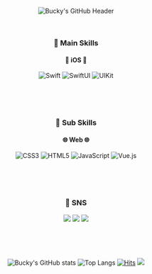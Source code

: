 <div align="center">
  
![Bucky's GitHub Header](https://capsule-render.vercel.app/api?type=waving&color=0583F2&fontColor=FFFFFF&height=300&section=header&text=Bucky's%20Github!&fontAlign=50&fontAlign=70&fontSize=90&desc=Welcome%20to%20my%20GitHub&descSize=30&descAlign=70&descAlignY=70)


<br/>

### 📌 Main Skills
#### 🍎 iOS 🍎
![Swift](https://img.shields.io/badge/Swift-F05138?style=flat-square&logo=Swift&logoColor=white)
![SwiftUI](https://img.shields.io/badge/SwiftUI-056CF2?style=flat-square&logo=Swift&logoColor=white)
![UIKit](https://img.shields.io/badge/UIKit-05AFF2?style=flat-square&logo=Swift&logoColor=white)

<br/>
<br/>
<br/>

### 📌 Sub Skills
#### 🌐 Web 🌐
![CSS3](https://img.shields.io/badge/CSS3-1572B6?style=flat-square&logo=css3&logoColor=white)
![HTML5](https://img.shields.io/badge/HTML5-E34F26?style=flat-square&logo=html5&logoColor=white)
![JavaScript](https://img.shields.io/badge/JavaScript-F7DF1E?style=flat-square&logo=javascript&logoColor=black)
![Vue.js](https://img.shields.io/badge/Vue.js-4FC08D?style=flat-square&logo=vue.js&logoColor=white)

<br/>
<br/>
<br/>

### 💬 SNS
<p>
  <a href="mailto:bucky5683@gmail.com"><img src="https://img.shields.io/badge/Gmail-EA4335?style=flat-square&logo=Gmail&logoColor=white"/></a>
  <a href="https://www.instagram.com/sy8_546/"><img src="https://img.shields.io/badge/Instagram-DD2A7B?style=flat-square&logo=Instagram&logoColor=white"/></a>
  <a href="https://sy5683.tistory.com/"><img src="https://img.shields.io/badge/Tistory-000000?style=flat-square&logo=Tistory&logoColor=white"/></a>
</p>

<br/>
<br/>
<br/>



![Bucky's GitHub stats](https://github-readme-stats.vercel.app/api?username=Bucky5683&show_icons=true&hide=contribs)
![Top Langs](https://github-readme-stats.vercel.app/api/top-langs/?username=Bucky5683&layout=compact)
[![Hits](https://hits.seeyoufarm.com/api/count/incr/badge.svg?url=https%3A%2F%2Fgithub.com%2FBucky5683&count_bg=%23000000&title_bg=%23000000&icon=apple.svg&icon_color=%239A9A9A&title=hits&edge_flat=true)](https://hits.seeyoufarm.com)
<img src="https://capsule-render.vercel.app/api?type=waving&color=0583F2&height=150&section=footer" />
</div>
